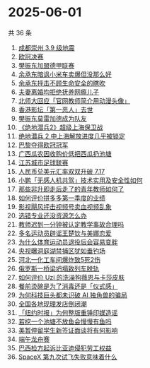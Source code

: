 # 2025-06-01

共 36 条

<!-- BEGIN ZHIHUSEARCH -->
<!-- 最后更新时间 Sun Jun 01 2025 23:16:27 GMT+0800 (China Standard Time) -->

1. [成都崇州 3.9 级地震](https://www.zhihu.com/search?q=%E6%88%90%E9%83%BD%E5%B4%87%E5%B7%9E%203.9%20%E7%BA%A7%E5%9C%B0%E9%9C%87)
1. [欧冠决赛](https://www.zhihu.com/search?q=%E6%AC%A7%E5%86%A0%E5%86%B3%E8%B5%9B)
1. [樊振东加盟德甲联赛](https://www.zhihu.com/search?q=%E6%A8%8A%E6%8C%AF%E4%B8%9C%E5%8A%A0%E7%9B%9F%E5%BE%B7%E7%94%B2%E8%81%94%E8%B5%9B)
1. [余承东暗讽小米车卖爆但没那么好](https://www.zhihu.com/search?q=%E4%BD%99%E6%89%BF%E4%B8%9C%E6%9A%97%E8%AE%BD%E5%B0%8F%E7%B1%B3%E8%BD%A6%E5%8D%96%E7%88%86%E4%BD%86%E6%B2%A1%E9%82%A3%E4%B9%88%E5%A5%BD)
1. [余承东抨击不顾生命安全的瞎吹](https://www.zhihu.com/search?q=%E4%BD%99%E6%89%BF%E4%B8%9C%E6%8A%A8%E5%87%BB%E4%B8%8D%E9%A1%BE%E7%94%9F%E5%91%BD%E5%AE%89%E5%85%A8%E7%9A%84%E7%9E%8E%E5%90%B9)
1. [夫妻离婚均拒绝抚养网瘾儿子](https://www.zhihu.com/search?q=%E5%A4%AB%E5%A6%BB%E7%A6%BB%E5%A9%9A%E5%9D%87%E6%8B%92%E7%BB%9D%E6%8A%9A%E5%85%BB%E7%BD%91%E7%98%BE%E5%84%BF%E5%AD%90)
1. [北师大回应「官网教师简介用动漫头像」](https://www.zhihu.com/search?q=%E5%8C%97%E5%B8%88%E5%A4%A7%E5%9B%9E%E5%BA%94%E3%80%8C%E5%AE%98%E7%BD%91%E6%95%99%E5%B8%88%E7%AE%80%E4%BB%8B%E7%94%A8%E5%8A%A8%E6%BC%AB%E5%A4%B4%E5%83%8F%E3%80%8D)
1. [香港影坛「第一恶人」去世](https://www.zhihu.com/search?q=%E9%A6%99%E6%B8%AF%E5%BD%B1%E5%9D%9B%E3%80%8C%E7%AC%AC%E4%B8%80%E6%81%B6%E4%BA%BA%E3%80%8D%E5%8E%BB%E4%B8%96)
1. [樊振东莫雷加德成为队友](https://www.zhihu.com/search?q=%E6%A8%8A%E6%8C%AF%E4%B8%9C%E8%8E%AB%E9%9B%B7%E5%8A%A0%E5%BE%B7%E6%88%90%E4%B8%BA%E9%98%9F%E5%8F%8B)
1. [《绝地潜兵2》超级上海保卫战](https://www.zhihu.com/search?q=%E3%80%8A%E7%BB%9D%E5%9C%B0%E6%BD%9C%E5%85%B52%E3%80%8B%E8%B6%85%E7%BA%A7%E4%B8%8A%E6%B5%B7%E4%BF%9D%E5%8D%AB%E6%88%98)
1. [绝地潜兵 2 中上海解放进度几乎被锁定](https://www.zhihu.com/search?q=%E7%BB%9D%E5%9C%B0%E6%BD%9C%E5%85%B5%202%20%E4%B8%AD%E4%B8%8A%E6%B5%B7%E8%A7%A3%E6%94%BE%E8%BF%9B%E5%BA%A6%E5%87%A0%E4%B9%8E%E8%A2%AB%E9%94%81%E5%AE%9A)
1. [巴黎夺得欧冠冠军](https://www.zhihu.com/search?q=%E5%B7%B4%E9%BB%8E%E5%A4%BA%E5%BE%97%E6%AC%A7%E5%86%A0%E5%86%A0%E5%86%9B)
1. [广西瓜农因收购价低把西瓜扔池塘](https://www.zhihu.com/search?q=%E5%B9%BF%E8%A5%BF%E7%93%9C%E5%86%9C%E5%9B%A0%E6%94%B6%E8%B4%AD%E4%BB%B7%E4%BD%8E%E6%8A%8A%E8%A5%BF%E7%93%9C%E6%89%94%E6%B1%A0%E5%A1%98)
1. [江苏城市足球联赛](https://www.zhihu.com/search?q=%E6%B1%9F%E8%8B%8F%E5%9F%8E%E5%B8%82%E8%B6%B3%E7%90%83%E8%81%94%E8%B5%9B)
1. [人民币兑美元汇率双双升破 7.17](https://www.zhihu.com/search?q=%E4%BA%BA%E6%B0%91%E5%B8%81%E5%85%91%E7%BE%8E%E5%85%83%E6%B1%87%E7%8E%87%E5%8F%8C%E5%8F%8C%E5%8D%87%E7%A0%B4%207.17)
1. [小鹏「无感人机共驾」技术实用及安全性如何](https://www.zhihu.com/search?q=%E5%B0%8F%E9%B9%8F%E3%80%8C%E6%97%A0%E6%84%9F%E4%BA%BA%E6%9C%BA%E5%85%B1%E9%A9%BE%E3%80%8D%E6%8A%80%E6%9C%AF%E5%AE%9E%E7%94%A8%E5%8F%8A%E5%AE%89%E5%85%A8%E6%80%A7%E5%A6%82%E4%BD%95)
1. [那些非升即走后走了的青年教师如何了](https://www.zhihu.com/search?q=%E9%82%A3%E4%BA%9B%E9%9D%9E%E5%8D%87%E5%8D%B3%E8%B5%B0%E5%90%8E%E8%B5%B0%E4%BA%86%E7%9A%84%E9%9D%92%E5%B9%B4%E6%95%99%E5%B8%88%E5%A6%82%E4%BD%95%E4%BA%86)
1. [如何评价拼多多第一季度的业绩](https://www.zhihu.com/search?q=%E5%A6%82%E4%BD%95%E8%AF%84%E4%BB%B7%E6%8B%BC%E5%A4%9A%E5%A4%9A%E7%AC%AC%E4%B8%80%E5%AD%A3%E5%BA%A6%E7%9A%84%E4%B8%9A%E7%BB%A9)
1. [影视飓风抨击视频号卖血视频乱象](https://www.zhihu.com/search?q=%E5%BD%B1%E8%A7%86%E9%A3%93%E9%A3%8E%E6%8A%A8%E5%87%BB%E8%A7%86%E9%A2%91%E5%8F%B7%E5%8D%96%E8%A1%80%E8%A7%86%E9%A2%91%E4%B9%B1%E8%B1%A1)
1. [选错专业还没资源怎么办](https://www.zhihu.com/search?q=%E9%80%89%E9%94%99%E4%B8%93%E4%B8%9A%E8%BF%98%E6%B2%A1%E8%B5%84%E6%BA%90%E6%80%8E%E4%B9%88%E5%8A%9E)
1. [教师迟到一分钟被认定教学事故合理吗](https://www.zhihu.com/search?q=%E6%95%99%E5%B8%88%E8%BF%9F%E5%88%B0%E4%B8%80%E5%88%86%E9%92%9F%E8%A2%AB%E8%AE%A4%E5%AE%9A%E6%95%99%E5%AD%A6%E4%BA%8B%E6%95%85%E5%90%88%E7%90%86%E5%90%97)
1. [多名运动员辟谣王楚钦与美娜恋爱](https://www.zhihu.com/search?q=%E5%A4%9A%E5%90%8D%E8%BF%90%E5%8A%A8%E5%91%98%E8%BE%9F%E8%B0%A3%E7%8E%8B%E6%A5%9A%E9%92%A6%E4%B8%8E%E7%BE%8E%E5%A8%9C%E6%81%8B%E7%88%B1)
1. [为什么体育运动员退役后会容易变胖](https://www.zhihu.com/search?q=%E4%B8%BA%E4%BB%80%E4%B9%88%E4%BD%93%E8%82%B2%E8%BF%90%E5%8A%A8%E5%91%98%E9%80%80%E5%BD%B9%E5%90%8E%E4%BC%9A%E5%AE%B9%E6%98%93%E5%8F%98%E8%83%96)
1. [央视曝洞庭湖禁捕区犹如垂钓场](https://www.zhihu.com/search?q=%E5%A4%AE%E8%A7%86%E6%9B%9D%E6%B4%9E%E5%BA%AD%E6%B9%96%E7%A6%81%E6%8D%95%E5%8C%BA%E7%8A%B9%E5%A6%82%E5%9E%82%E9%92%93%E5%9C%BA)
1. [河北一化工车间爆炸致5死2伤](https://www.zhihu.com/search?q=%E6%B2%B3%E5%8C%97%E4%B8%80%E5%8C%96%E5%B7%A5%E8%BD%A6%E9%97%B4%E7%88%86%E7%82%B8%E8%87%B45%E6%AD%BB2%E4%BC%A4)
1. [俄罗斯一桥梁坍塌致列车脱轨](https://www.zhihu.com/search?q=%E4%BF%84%E7%BD%97%E6%96%AF%E4%B8%80%E6%A1%A5%E6%A2%81%E5%9D%8D%E5%A1%8C%E8%87%B4%E5%88%97%E8%BD%A6%E8%84%B1%E8%BD%A8)
1. [如何评价 Uzi 的洗澡狗薇恩与卡莎皮肤](https://www.zhihu.com/search?q=%E5%A6%82%E4%BD%95%E8%AF%84%E4%BB%B7%20Uzi%20%E7%9A%84%E6%B4%97%E6%BE%A1%E7%8B%97%E8%96%87%E6%81%A9%E4%B8%8E%E5%8D%A1%E8%8E%8E%E7%9A%AE%E8%82%A4)
1. [餐前烫碗是为了消毒还是「仪式感」](https://www.zhihu.com/search?q=%E9%A4%90%E5%89%8D%E7%83%AB%E7%A2%97%E6%98%AF%E4%B8%BA%E4%BA%86%E6%B6%88%E6%AF%92%E8%BF%98%E6%98%AF%E3%80%8C%E4%BB%AA%E5%BC%8F%E6%84%9F%E3%80%8D)
1. [为何科技巨头都未识破 AI 独角兽的骗局](https://www.zhihu.com/search?q=%E4%B8%BA%E4%BD%95%E7%A7%91%E6%8A%80%E5%B7%A8%E5%A4%B4%E9%83%BD%E6%9C%AA%E8%AF%86%E7%A0%B4%20AI%20%E7%8B%AC%E8%A7%92%E5%85%BD%E7%9A%84%E9%AA%97%E5%B1%80)
1. [全国各地现理发店倒闭潮](https://www.zhihu.com/search?q=%E5%85%A8%E5%9B%BD%E5%90%84%E5%9C%B0%E7%8E%B0%E7%90%86%E5%8F%91%E5%BA%97%E5%80%92%E9%97%AD%E6%BD%AE)
1. [「纽约时报」为何整版重锤印媒造谣](https://www.zhihu.com/search?q=%E3%80%8C%E7%BA%BD%E7%BA%A6%E6%97%B6%E6%8A%A5%E3%80%8D%E4%B8%BA%E4%BD%95%E6%95%B4%E7%89%88%E9%87%8D%E9%94%A4%E5%8D%B0%E5%AA%92%E9%80%A0%E8%B0%A3)
1. [若挖一个池塘不放鱼会慢慢有鱼吗](https://www.zhihu.com/search?q=%E8%8B%A5%E6%8C%96%E4%B8%80%E4%B8%AA%E6%B1%A0%E5%A1%98%E4%B8%8D%E6%94%BE%E9%B1%BC%E4%BC%9A%E6%85%A2%E6%85%A2%E6%9C%89%E9%B1%BC%E5%90%97)
1. [美暂停留学生新签证面谈将有何影响](https://www.zhihu.com/search?q=%E7%BE%8E%E6%9A%82%E5%81%9C%E7%95%99%E5%AD%A6%E7%94%9F%E6%96%B0%E7%AD%BE%E8%AF%81%E9%9D%A2%E8%B0%88%E5%B0%86%E6%9C%89%E4%BD%95%E5%BD%B1%E5%93%8D)
1. [端午龙舟赛](https://www.zhihu.com/search?q=%E7%AB%AF%E5%8D%88%E9%BE%99%E8%88%9F%E8%B5%9B)
1. [巴西检方起诉比亚迪侵犯劳工权益](https://www.zhihu.com/search?q=%E5%B7%B4%E8%A5%BF%E6%A3%80%E6%96%B9%E8%B5%B7%E8%AF%89%E6%AF%94%E4%BA%9A%E8%BF%AA%E4%BE%B5%E7%8A%AF%E5%8A%B3%E5%B7%A5%E6%9D%83%E7%9B%8A)
1. [SpaceX 第九次试飞失败意味着什么](https://www.zhihu.com/search?q=SpaceX%20%E7%AC%AC%E4%B9%9D%E6%AC%A1%E8%AF%95%E9%A3%9E%E5%A4%B1%E8%B4%A5%E6%84%8F%E5%91%B3%E7%9D%80%E4%BB%80%E4%B9%88)

<!-- END ZHIHUSEARCH -->
